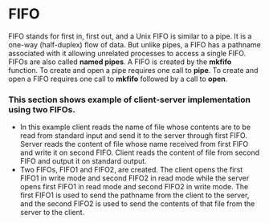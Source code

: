 # FIFO
  FIFO stands for first in, first out, and a Unix FIFO is similar to a pipe. It is a one-way (half-duplex) flow of data. But unlike pipes, a FIFO has a pathname associated with it allowing unrelated processes to access a single FIFO. FIFOs are also called **named pipes**.
  A FIFO is created by the **mkfifo** function. To create and open a pipe requires one call to **pipe**. To create and open a FIFO requires one call to **mkfifo** followed by a call to **open**.
  
### This section shows example of client-server implementation using two FIFOs.
- In this example client reads the name of file whose contents are to be read from standard input and send it to the server through first FIFO. Server reads the content of file whose name received from first FIFO and write it on second FIFO. Client reads the content of file from second FIFO and output it on standard output.
- Two FIFOs, FIFO1 and FIFO2, are created. The client opens the first FIFO1 in write mode and second FIFO2 in read mode while the server opens first FIFO1 in read mode and second FIFO2 in write mode. The first FIFO1 is used to send the pathname from the client to the server, and the second FIFO2 is used to send the contents of that file from the server to the client.
